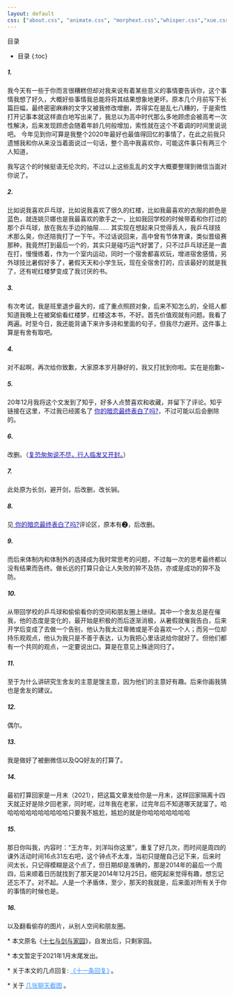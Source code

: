 ```yaml
---
layout: default
css: ["about.css", "animate.css", "morphext.css","whisper.css","xue.css"]
---
```



目录

* 目录 
{:toc}

##### 1.
<p class="pp">
我今天有一些于你而言很糟糕但却对我来说有着某些意义的事情要告诉你，这个事情我想了好久，大概好些事情我总能将将其结果想象地更坏。原本几个月前写下长篇巨幅，最终密密麻麻的文字又被我修改增删，弄得实在是乱七八糟的，于是索性打开记事本就这样直白地写出来了，我总以为高中时代那么多地顾虑会被高考一次性解决，后来发现顾虑会随着年龄几何般增加，索性就在这个不着调的时间里说说吧。
今年见到你可算是我整个2020年最好也最值得回忆的事情了，在此之前我只遗憾我和你从来没当着面说过一句话，整个高中我喜欢你，可能这件事只有两三个人知道，

我写这个的时候挺语无伦次的，不过以上这些乱乱的文字大概要整理到微信当面对你说了。</p>


##### 2.

<p class="pp">
比如说我喜欢乒乓球，比如说我喜欢了很久的红楼，比如我最喜欢的衣服的颜色是蓝色，就连姚贝娜也是我最喜欢的歌手之一，比如我回学校的时候带着和你打过的那个乒乓球，放在我左手边的抽屉……
其实现在想起来只觉得丢人，我乒乓球技术那么臭，你还陪我打了一下午。不过话说回来，高中曾有节体育课，类似晋级赛那种，我竟然打到最后一个的，其实只是碰巧运气好罢了，只不过乒乓球还是一直在打，慢慢练着，作为一个室内运动，同时一个宿舍都喜欢玩，增进宿舍感情，另外球技比暑假好多了，暑假天天和小学生玩，现在全宿舍打的，应该最好的就是我了，还有呢红楼梦变成了我讨厌的书。</p>


##### 3.

<p class="pp">有次考试，我是班里退步最大的，成了重点照顾对象，后来不知怎么的，全班人都知道我晚上在被窝偷看红楼梦，红楼这本书，不好。首先价值观就有问题。我看了两遍。时至今日，我还能背诵下来许多诗和里面的句子，但我尽力避开。这件事上算是有舍有取吧。
</p>

##### 4.  

<p class="pp">对不起啊，再次给你致歉，大家原本岁月静好的，我又打扰到你啦。实在是抱歉~</p>

##### 5.  

<p class="pp">
20年12月我将这个文发到了知乎，好多人点赞喜欢和收藏，并留下了评论。知乎链接在这里，不过我已经匿名了 <a href="https://www.zhihu.com/question/321260611/answer/1621565937" style="color: #1a0dab"> 你的暗恋最终表白了吗?</a>，不过可能以后会删除的。</p>  

##### 6.

<p class="pp">改删。（<a href="http://www.gushicimingju.com/shiju/4607.html" style="color: #1a0dab">复恐匆匆说不尽，行人临发又开封。</a>）
</p>

##### 7.

<p class="pp">
此处原为长剑，避开剑，后改删，改长锏。
</p>

##### 8.

<p class="pp">
见<a href="https://www.zhihu.com/question/321260611/answer/1621565937" style="color: #1a0dab"> 你的暗恋最终表白了吗?</a>评论区，原本有➋，后改删。
</p>

##### 9.

<p class="pp">
而后来体制内和体制外的选择成为我时常思考的问题，不过每一次的思考最终都以没有结果而告终。做长远的打算只会让人失败的猝不及防，亦或是成功的猝不及防。
</p>

##### 10.

<p class="pp">
从带回学校的乒乓球和偷偷看你的空间和朋友圈上继续。其中一个舍友总是在催我，他的态度是变化的，最开始是积极的而后逐渐消极，从暑假就催我告白，后来开学后变成了去做一个告别，他认为我太过卑微或是不会喜欢一个人；而另一位却持乐观观点，他认为我只是不善于表达，认为我把心里话说给你就好了。但他们都有一个共同的观点，一定要说出口。算是在意见上殊途同归了。
</p>

##### 11.

<p class="pp">
至于为什么讲研究生舍友的主意是馊主意，因为他们的主意好有趣。后来你画我猜也是舍友的建议。
</p>

##### 12.

<p class="pp">
偶尔。
</p>

##### 13.

<p class="pp">
我是做好了被删微信以及QQ好友的打算了。
</p>

##### 14.

<p class="pp">
最初打算回家是一月末（2021），把这篇文章发给你是一月末，这样回家隔离十四天就正好是除夕回老家，同时呢，过年我在老家，过完年后不知道哪天就溜了。哈哈哈哈哈哈哈哈哈哈哈只要我不尴尬，尴尬的就是你哈哈哈哈哈哈哈
</p>

##### 15.

<p class="pp">
那日你叫我，内容时：“王方年，刘洋叫你这里”，重复了好几次，而时间是周四的课外活动时间16点31左右吧，这个钟点不太准，当初只提醒自己记下来，后来时间太长，只记得模糊是这个点了，但日期却是准确的，那是2014年的最后一个周四，后来顺着日历就找到了那天是2014年12月25日。细究起来觉得有趣，想忘记还忘不了。对不起。人是一个矛盾体，至少，那天的我就是，后来面对所有关于你的事情的时候也是。
</p>

##### 16.

<p class="pp">
以及翻看偷存的图片，从别人空间和朋友圈。
</p>

<div class="divider"></div>

<p class="s-footer">
* 本文原名《<u>十七与剑与家园</u>》，自发出后，只剩家园。
</p>
<p class="s-footer">
* 本文暂定于2021年1月末尾发出。
</p>
<p class="s-footer">
* 关于本文的几点回复:<a href="./shmily1" style="color: #3794ff;!important;padding:3px">《十一条回复》</a>。
</p>
<p class="s-footer">
* 关于<a href="./shmily3" style="color: #3794ff;!important;padding:3px">几张聊天截图</a>。
</p>